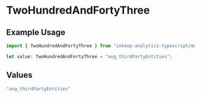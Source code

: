 # TwoHundredAndFortyThree

## Example Usage

```typescript
import { TwoHundredAndFortyThree } from "inkeep-analytics-typescript/models/operations";

let value: TwoHundredAndFortyThree = "avg_thirdPartyEntities";
```

## Values

```typescript
"avg_thirdPartyEntities"
```